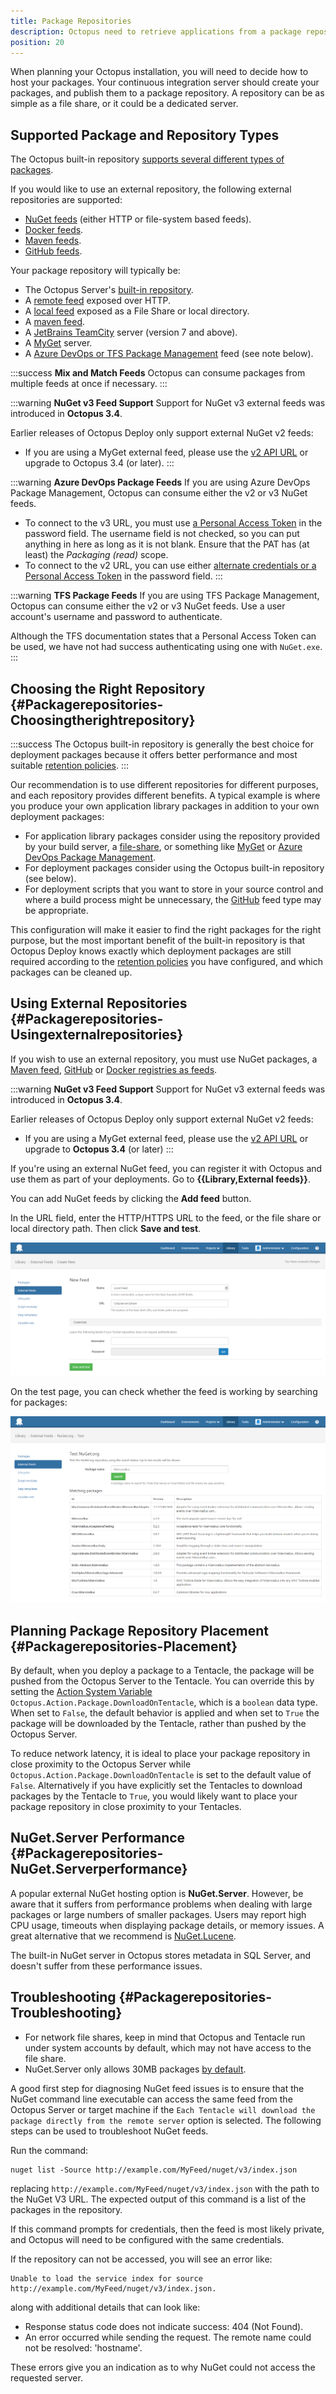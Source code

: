 ```yaml
---
title: Package Repositories
description: Octopus need to retrieve applications from a package repository; options include the built-in repository, local and remote NuGet feeds, Maven, JetBrains TeamCity, MyGet and Azure DevOps or TFS Package Management.
position: 20
---
```


When planning your Octopus installation, you will need to decide how to host your packages. Your continuous integration server should create your packages, and publish them to a package repository. A repository can be as simple as a file share, or it could be a dedicated server.

## Supported Package and Repository Types

The Octopus built-in repository [supports several different types of packages](/docs/packaging-applications/index.md#supported-formats).

If you would like to use an external repository, the following external repositories are supported:

 - [NuGet feeds](https://docs.nuget.org/create/hosting-your-own-nuget-feeds) (either HTTP or file-system based feeds).
 - [Docker feeds](/docs/packaging-applications/package-repositories/docker-registries/index.md).
 - [Maven feeds](/docs/packaging-applications/package-repositories/maven-feeds.md).
 - [GitHub feeds](/docs/packaging-applications/package-repositories/github-feeds.md).

Your package repository will typically be:

- The Octopus Server's [built-in repository](/docs/packaging-applications/package-repositories/index.md).
- A [remote feed](http://docs.nuget.org/docs/creating-packages/hosting-your-own-nuget-feeds#Creating_Remote_Feeds "Remote NuGet feeds") exposed over HTTP.
- A [local feed](http://docs.nuget.org/docs/creating-packages/hosting-your-own-nuget-feeds#Creating_Local_Feeds "Local NuGet package repositories") exposed as a File Share or local directory.
- A [maven feed](/docs/packaging-applications/package-repositories/maven-feeds.md).
- A [JetBrains TeamCity](http://blogs.jetbrains.com/dotnet/2011/08/native-nuget-support-in-teamcity/ "JetBrains TeamCity") server (version 7 and above).
- A [MyGet](http://www.myget.org/ "MyGet") server.
- A [Azure DevOps or TFS Package Management](https://www.visualstudio.com/en-us/docs/package/overview) feed (see note below).

:::success
**Mix and Match Feeds**
Octopus can consume packages from multiple feeds at once if necessary.
:::

:::warning
**NuGet v3 Feed Support**
Support for NuGet v3 external feeds was introduced in **Octopus 3.4**.

Earlier releases of Octopus Deploy only support external NuGet v2 feeds:

- If you are using a MyGet external feed, please use the [v2 API URL](http://docs.myget.org/docs/reference/feed-endpoints) or upgrade to Octopus 3.4 (or later).
:::

:::warning
**Azure DevOps Package Feeds**
If you are using Azure DevOps Package Management, Octopus can consume either the v2 or v3 NuGet feeds.

- To connect to the v3 URL, you must use [a Personal Access Token](https://www.visualstudio.com/en-us/docs/integrate/get-started/auth/overview) in the password field. The username field is not checked, so you can put anything in here as long as it is not blank. Ensure that the PAT has (at least) the *Packaging (read)* scope.
- To connect to the v2 URL, you can use either [alternate credentials or a Personal Access Token](https://www.visualstudio.com/en-us/docs/integrate/get-started/auth/overview) in the password field.
:::

:::warning
**TFS Package Feeds**
If you are using TFS Package Management, Octopus can consume either the v2 or v3 NuGet feeds. Use a user account's username and password to authenticate.

Although the TFS documentation states that a Personal Access Token can be used, we have not had success authenticating using one with `NuGet.exe`.
:::

## Choosing the Right Repository {#Packagerepositories-Choosingtherightrepository}

:::success
The Octopus built-in repository is generally the best choice for deployment packages because it offers better performance and most suitable [retention policies](/docs/administration/retention-policies/index.md).
:::

Our recommendation is to use different repositories for different purposes, and each repository provides different benefits. A typical example is where you produce your own application library packages in addition to your own deployment packages:

- For application library packages consider using the repository provided by your build server, a [file-share](http://docs.nuget.org/docs/creating-packages/hosting-your-own-nuget-feeds#Creating_Local_Feeds), or something like [MyGet](http://www.myget.org/ "MyGet") or [Azure DevOps Package Management](https://www.visualstudio.com/en-us/docs/package/overview).
- For deployment packages consider using the Octopus built-in repository (see below).
- For deployment scripts that you want to store in your source control and where a build process might be unnecessary, the [GitHub](/docs/packaging-applications/package-repositories/github-feeds.md) feed type may be appropriate.

This configuration will make it easier to find the right packages for the right purpose, but the most important benefit of the built-in repository is that Octopus Deploy knows exactly which deployment packages are still required according to the [retention policies](/docs/administration/retention-policies/index.md) you have configured, and which packages can be cleaned up.

## Using External Repositories {#Packagerepositories-Usingexternalrepositories}

If you wish to use an external repository, you must use NuGet packages, a [Maven feed](/docs/packaging-applications/package-repositories/maven-feeds.md), [GitHub](/docs/packaging-applications/package-repositories/github-feeds.md) or [Docker registries as feeds](/docs/packaging-applications/package-repositories/docker-registries/index.md).

:::warning
**NuGet v3 Feed Support**
Support for NuGet v3 external feeds was introduced in **Octopus 3.4**.

Earlier releases of Octopus Deploy only support external NuGet v2 feeds:

- If you are using a MyGet external feed, please use the [v2 API URL](http://docs.myget.org/docs/reference/feed-endpoints) or upgrade to **Octopus 3.4** (or later)
:::

If you're using an external NuGet feed, you can register it with Octopus and use them as part of your deployments. Go to **{{Library,External feeds}}**.

You can add NuGet feeds by clicking the **Add feed** button.

In the URL field, enter the HTTP/HTTPS URL to the feed, or the file share or local directory path. Then click **Save and test**.

![](/docs/images/3048094/3277773.png)

On the test page, you can check whether the feed is working by searching for packages:

![](/docs/images/3048094/3277772.png)

## Planning Package Repository Placement {#Packagerepositories-Placement}
By default, when you deploy a package to a Tentacle, the package will be pushed from the Octopus Server to the Tentacle. You can override this by setting the [Action System Variable](/docs/deployment-process/variables/system-variables.md#Systemvariables-Action) `Octopus.Action.Package.DownloadOnTentacle`, which is a `boolean` data type. When set to `False`, the default behavior is applied and when set to `True` the package will be downloaded by the Tentacle, rather than pushed by the Octopus Server.

To reduce network latency, it is ideal to place your package repository in close proximity to the Octopus Server while `Octopus.Action.Package.DownloadOnTentacle` is set to the default value of `False`. Alternatively if you have explicitly set the Tentacles to download packages by the Tentacle to `True`, you would likely want to place your package repository in close proximity to your Tentacles.

## NuGet.Server Performance {#Packagerepositories-NuGet.Serverperformance}

A popular external NuGet hosting option is **NuGet.Server**. However, be aware that it suffers from performance problems when dealing with large packages or large numbers of smaller packages. Users may report high CPU usage, timeouts when displaying package details, or memory issues. A great alternative that we recommend is [NuGet.Lucene](https://github.com/themotleyfool/NuGet.Lucene).

The built-in NuGet server in Octopus stores metadata in SQL Server, and doesn't suffer from these performance issues.

## Troubleshooting {#Packagerepositories-Troubleshooting}

- For network file shares, keep in mind that Octopus and Tentacle run under system accounts by default, which may not have access to the file share.
- NuGet.Server only allows 30MB packages [by default](http://help.octopus.com/discussions/problems/184-30mb-default-maximum-nuget-package-size).

A good first step for diagnosing NuGet feed issues is to ensure that the NuGet command line executable can access the same feed from the Octopus Server or target machine if the `Each Tentacle will download the package directly from the remote server` option is selected. The following steps can be used to troubleshoot NuGet feeds.

Run the command:

```
nuget list -Source http://example.com/MyFeed/nuget/v3/index.json
```

replacing `http://example.com/MyFeed/nuget/v3/index.json` with the path to the NuGet V3 URL. The expected output of this command is a list of the packages in the repository.

If this command prompts for credentials, then the feed is most likely private, and Octopus will need to be configured with the same credentials.

If the repository can not be accessed, you will see an error like:

```
Unable to load the service index for source http://example.com/MyFeed/nuget/v3/index.json.
```

along with additional details that can look like:

* Response status code does not indicate success: 404 (Not Found).
* An error occurred while sending the request. The remote name could not be resolved: 'hostname'.

These errors give you an indication as to why NuGet could not access the requested server.

